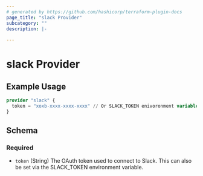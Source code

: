 ```yaml
---
# generated by https://github.com/hashicorp/terraform-plugin-docs
page_title: "slack Provider"
subcategory: ""
description: |-
  
---
```


# slack Provider



## Example Usage

```terraform
provider "slack" {
  token = "xoxb-xxxx-xxxx-xxxx" // Or SLACK_TOKEN enivoronment variable
}
```

<!-- schema generated by tfplugindocs -->
## Schema

### Required

- `token` (String) The OAuth token used to connect to Slack. This can also be set via the SLACK_TOKEN environment variable.
